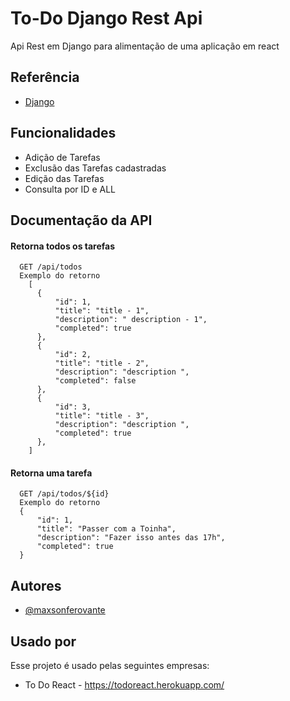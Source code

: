 
# To-Do Django Rest Api

Api Rest em Django para alimentação de uma aplicação em react

## Referência

 - [Django](https://docs.djangoproject.com/en/4.2/)
 

## Funcionalidades

- Adição de Tarefas
- Exclusão das Tarefas cadastradas
- Edição das Tarefas
- Consulta por ID e ALL


## Documentação da API

#### Retorna todos os tarefas

```http
  GET /api/todos
  Exemplo do retorno
    [
      {
          "id": 1,
          "title": "title - 1",
          "description": " description - 1",
          "completed": true
      },
      {
          "id": 2,
          "title": "title - 2",
          "description": "description ",
          "completed": false
      },
      {
          "id": 3,
          "title": "title - 3",
          "description": "description ",
          "completed": true
      },
    ]
```
#### Retorna uma tarefa

```http
  GET /api/todos/${id}
  Exemplo do retorno
  {
      "id": 1,
      "title": "Passer com a Toinha",
      "description": "Fazer isso antes das 17h",
      "completed": true
  }
```


## Autores

- [@maxsonferovante](https://www.github.com/maxsonferovante)


## Usado por

Esse projeto é usado pelas seguintes empresas:

- To Do React - https://todoreact.herokuapp.com/



